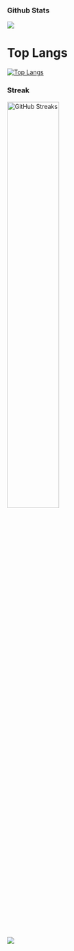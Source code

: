 ### Github Stats 

![](http://github-profile-summary-cards.vercel.app/api/cards/stats?username=fescii&theme=github_dark)

# Top Langs
[![Top Langs](https://github-readme-stats.vercel.app/api/top-langs/?username=fescii&hide=html,css,xslt,dockerfile,scss,makefile&langs_count=4&layout=compact&theme=transparent)](https://github.com/anuraghazra/github-readme-stats&size_weight=0.5&count_weight=0.5)

<h3>Streak</h3>
<p>
  <img src="https://github-readme-streak-stats.herokuapp.com/?user=fescii&amp;theme=nord" alt="GitHub Streaks" width="49%" />
</p>

[![](https://visitcount.itsvg.in/api?id=fescii&label=Profile%20Views&color=0&icon=6&pretty=false)](https://visitcount.itsvg.in)


